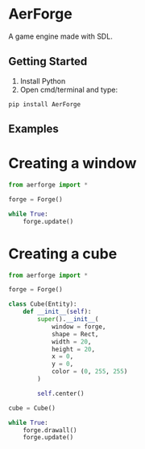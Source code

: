 # AerForge
A game engine made with SDL.

## Getting Started
1) Install Python
2) Open cmd/terminal and type:

```
pip install AerForge
```

## Examples
# Creating a window
``` python
from aerforge import *

forge = Forge()

while True:
    forge.update()
```

# Creating a cube
``` python
from aerforge import *

forge = Forge()

class Cube(Entity):
    def __init__(self):
        super().__init__(
            window = forge,
            shape = Rect,
            width = 20,
            height = 20,
            x = 0,
            y = 0,
            color = (0, 255, 255)
        )

        self.center()

cube = Cube()

while True:
    forge.drawall()
    forge.update()
```